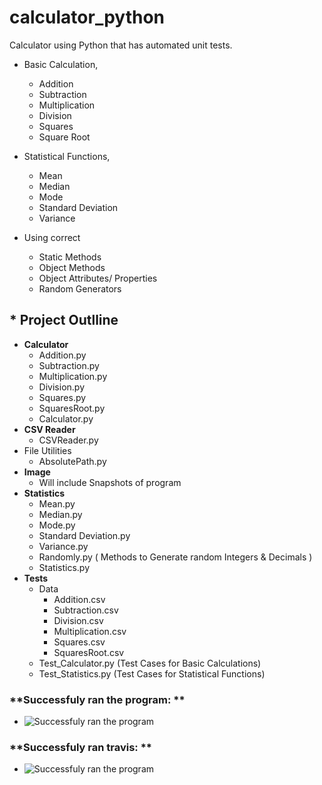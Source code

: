 # calculator_python

Calculator using Python that has automated unit tests.
* Basic Calculation,
  * Addition
  * Subtraction
  * Multiplication
  * Division
  * Squares
  * Square Root
* Statistical Functions,
  * Mean
  * Median
  * Mode
  * Standard Deviation
  * Variance

* Using correct
  * Static Methods
  * Object Methods
  * Object Attributes/ Properties
  * Random Generators

## * Project Outlline
  * **Calculator**
    *  Addition.py
    *  Subtraction.py
    *  Multiplication.py
    *  Division.py
    *  Squares.py
    *  SquaresRoot.py
    *  Calculator.py
  * **CSV Reader**
    * CSVReader.py 
  * File Utilities
    *  AbsolutePath.py
  * **Image**
    * Will include Snapshots of program 
  * **Statistics**
    *  Mean.py
    *  Median.py
    *  Mode.py
    *  Standard Deviation.py
    *  Variance.py
    *  Randomly.py ( Methods to Generate random Integers & Decimals )
    *  Statistics.py 
  * **Tests**
    *  Data
       * Addition.csv
       * Subtraction.csv
       * Division.csv
       * Multiplication.csv
       * Squares.csv
       * SquaresRoot.csv
    * Test_Calculator.py (Test Cases for Basic Calculations)
    * Test_Statistics.py (Test Cases for Statistical Functions)   


### **Successfuly ran the program: **
* ![Successfuly ran the program](https://github.com/devshah2806/calculator_python/blob/master/Image/Project_2_program.PNG "Screenshot")
### **Successfuly ran travis: **
* ![Successfuly ran the program](https://github.com/devshah2806/calculator_python/blob/master/Image/Project_2_travis.PNG "Screenshot")
